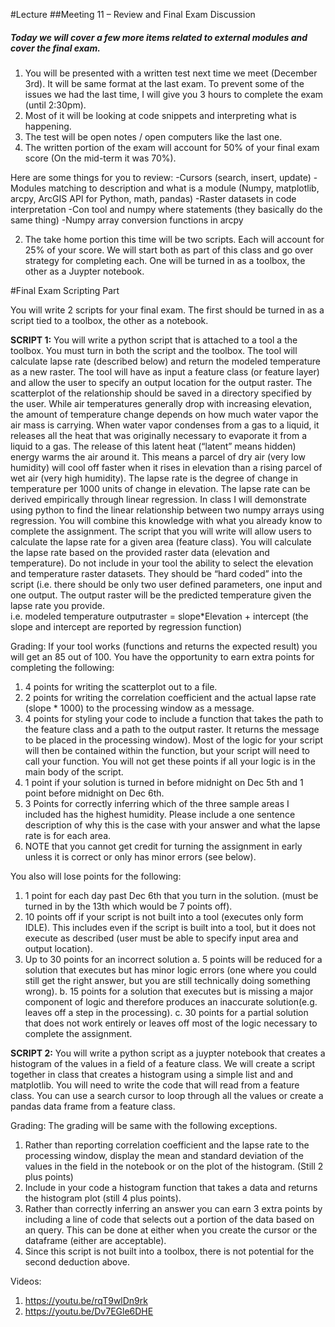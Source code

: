 #Lecture
##Meeting 11 – Review and Final Exam Discussion 
##### Today we will cover a few more items related to external modules and cover the final exam.

1. You will be presented with a written test next time we meet (December 3rd).  It will be same format at the last exam.  To prevent some of the issues we had the last time, I will give you 3 hours to complete the exam (until 2:30pm). 
  1. Most of it will be looking at code snippets and interpreting what is happening.  
  2. The test will be open notes / open computers like the last one.
  3. The written portion of the exam will account for 50% of your final exam score (On the mid-term it was 70%). 

Here are some things for you to review:
-Cursors (search, insert, update)
-Modules matching to description and what is a module (Numpy, matplotlib, arcpy, ArcGIS API for Python, math, pandas)
-Raster datasets in code interpretation
-Con tool and numpy where statements (they basically do the same thing)
-Numpy array conversion functions in arcpy


2. The take home portion this time will be two scripts.  Each will account for 25% of your score.  We will start both as part of this class and go over strategy for completing each.  One will be turned in as a toolbox, the other as a Juypter notebook.
  

#Final Exam Scripting Part

You will write 2 scripts for your final exam.  The first should be turned in as a script tied to a toolbox, the other as a notebook.

**SCRIPT 1:**
You will write a python script that is attached to a tool a the toolbox. You must turn in both the script and the toolbox.  The tool will calculate lapse rate (described below) and return the modeled temperature as a new raster.  The tool will have as input a feature class (or feature layer) and allow the user to specify an output location for the output raster.  The scatterplot of the relationship should be saved in a directory specified by the user.
While air temperatures generally drop with increasing elevation, the amount of temperature change depends on how much water vapor the air mass is carrying. When water vapor condenses from a gas to a liquid, it releases all the heat that was originally necessary to evaporate it from a liquid to a gas. The release of this latent heat (“latent” means hidden) energy warms the air around it. This means a parcel of dry air (very low humidity) will cool off faster when it rises in elevation than a rising parcel of wet air (very high humidity).  The lapse rate is the degree of change in temperature per 1000 units of change in elevation.  The lapse rate can be derived empirically through linear regression.  In class I will demonstrate using python to find the linear relationship between two numpy arrays using regression.  You will combine this knowledge with what you already know to complete the assignment. 
The script that you will write will allow users to calculate the lapse rate for a given area (feature class).  You will calculate the lapse rate based on the provided raster data (elevation and temperature).  Do not include in your tool the ability to select the elevation and temperature raster datasets.  They should be “hard coded” into the script (i.e. there should be only two user defined parameters, one input and one output.  The output raster will be the predicted temperature given the lapse rate you provide.  
i.e. modeled temperature outputraster = slope*Elevation + intercept (the slope and intercept are reported by regression function)

Grading:
If your tool works (functions and returns the expected result) you will get an 85 out of 100.  You have the opportunity to earn extra points for completing the following:
1)	4 points for writing the scatterplot out to a file.
2)	2 points for writing the correlation coefficient and the actual lapse rate (slope * 1000) to the processing window as a message.
3)	4 points for styling your code to include a function that takes the path to the feature class and a path to the output raster.  It returns the message to be placed in the processing window).  Most of the logic for your script will then be contained within the function, but your script will need to call your function.  You will not get these points if all your logic is in the main body of the script.
4)	1 point if your solution is turned in before midnight on Dec 5th and 1 point before midnight on Dec 6th.
5)	3 Points for correctly inferring which of the three sample areas I included has the highest humidity.  Please include a one sentence description of why this is the case with your answer and what the lapse rate is for each area.
6)	NOTE that you cannot get credit for turning the assignment in early unless it is correct or only has minor errors (see below).  

You also will lose points for the following:
1)	1 point for each day past Dec 6th that you turn in the solution.  (must be turned in by the 13th which would be 7 points off).
2)	10 points off if your script is not built into a tool (executes only form IDLE).  This includes even if the script is built into a tool, but it does not execute as described (user must be able to specify input area and output location).
3)	Up to 30 points for an incorrect solution 
a.	5 points will be reduced for a solution that executes but has minor logic errors (one where you could still get the right answer, but you are still technically doing something wrong).
b.	15 points for a solution that executes but is missing a major component of logic and therefore produces an inaccurate solution(e.g. leaves off a step in the processing). 
c.	30 points for a partial solution that does not work entirely or leaves off most of the logic necessary to complete the assignment.

**SCRIPT 2:**
You will write a python script as a juypter notebook that creates a histogram of the values in a field of a feature class.  We will create a script together in class that creates a histogram using a simple list and and matplotlib. You will need to write the code that will read from a feature class.  You can use a search cursor to loop through all the values or create a pandas data frame from a feature class.  

Grading:
The grading will be same with the following exceptions.  
1)	Rather than reporting correlation coefficient and the lapse rate to the processing window, display the mean and standard deviation of the values in the field in the notebook or on the plot of the histogram. (Still 2 plus points)
2)	Include in your code a histogram function that takes a data and returns the histogram plot (still 4 plus points).
3)	Rather than correctly inferring an answer you can earn 3 extra points by including a line of code that selects out a portion of the data based on an query.  This can be done at either when you create the cursor or the dataframe (either are acceptable). 
4)	Since this script is not built into a toolbox, there is not potential for the second deduction above.

Videos:
1)  https://youtu.be/rqT9wlDn9rk
2)  https://youtu.be/Dv7EGle6DHE









  




      
      

